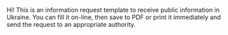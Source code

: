 Hi!
This is an information request template to receive public information in Ukraine. 
You can fill it on-line, then save to PDF or print it immediately and send the request to an appropriate authority.
